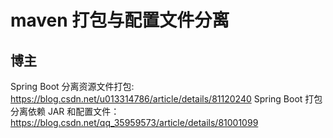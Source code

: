 # maven 打包与配置文件分离

## 博主

Spring Boot 分离资源文件打包: https://blog.csdn.net/u013314786/article/details/81120240
Spring Boot 打包分离依赖 JAR 和配置文件：https://blog.csdn.net/qq_35959573/article/details/81001099